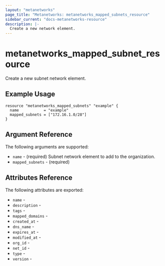 ```yaml
---
layout: "metanetworks"
page_title: "Metanetworks: metanetworks_mapped_subnets_resource"
sidebar_current: "docs-metanetworks-resource"
description: |-
  Create a new network element.
---
```


# metanetworks_mapped_subnet_resource

Create a new subnet network element.

## Example Usage

```hcl
resource "metanetworks_mapped_subnets" "example" {
  name           = "example"
  mapped_subnets = ["172.16.1.0/28"]
}
```

## Argument Reference

The following arguments are supported:

* `name` - (required) Subnet network element to add to the organization.
* `mapped_subnets` - (required)

## Attributes Reference

The following attributes are exported:

* `name` - 
* `description` - 
* `tags` - 
* `mapped_domains` - 
* `created_at` - 
* `dns_name` - 
* `expires_at` - 
* `modified_at` - 
* `org_id` - 
* `net_id` - 
* `type` - 
* `version` - 